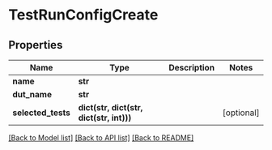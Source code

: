 <!--
 *
 * Copyright (c) 2023 Project CHIP Authors
 *
 * Licensed under the Apache License, Version 2.0 (the "License");
 * you may not use this file except in compliance with the License.
 * You may obtain a copy of the License at
 *
 * http://www.apache.org/licenses/LICENSE-2.0
 *
 * Unless required by applicable law or agreed to in writing, software
 * distributed under the License is distributed on an "AS IS" BASIS,
 * WITHOUT WARRANTIES OR CONDITIONS OF ANY KIND, either express or implied.
 * See the License for the specific language governing permissions and
 * limitations under the License.
-->
# TestRunConfigCreate

## Properties
Name | Type | Description | Notes
------------ | ------------- | ------------- | -------------
**name** | **str** |  | 
**dut_name** | **str** |  | 
**selected_tests** | **dict(str, dict(str, dict(str, int)))** |  | [optional] 

[[Back to Model list]](../README.md#documentation-for-models) [[Back to API list]](../README.md#documentation-for-api-endpoints) [[Back to README]](../README.md)


